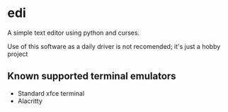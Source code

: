 # edi

A simple text editor using python and curses. 

Use of this software as a daily driver is not recomended; it's just a hobby project

## Known supported terminal emulators
- Standard xfce terminal
- Alacritty
